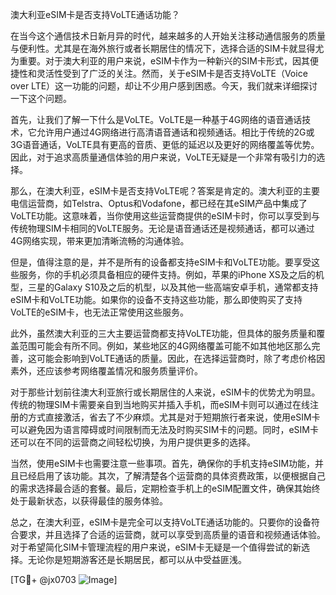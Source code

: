 澳大利亚eSIM卡是否支持VoLTE通话功能？

在当今这个通信技术日新月异的时代，越来越多的人开始关注移动通信服务的质量与便利性。尤其是在海外旅行或者长期居住的情况下，选择合适的SIM卡就显得尤为重要。对于澳大利亚的用户来说，eSIM卡作为一种新兴的SIM卡形式，因其便捷性和灵活性受到了广泛的关注。然而，关于eSIM卡是否支持VoLTE（Voice over LTE）这一功能的问题，却让不少用户感到困惑。今天，我们就来详细探讨一下这个问题。

首先，让我们了解一下什么是VoLTE。VoLTE是一种基于4G网络的语音通话技术，它允许用户通过4G网络进行高清语音通话和视频通话。相比于传统的2G或3G语音通话，VoLTE具有更高的音质、更低的延迟以及更好的网络覆盖等优势。因此，对于追求高质量通信体验的用户来说，VoLTE无疑是一个非常有吸引力的选择。

那么，在澳大利亚，eSIM卡是否支持VoLTE呢？答案是肯定的。澳大利亚的主要电信运营商，如Telstra、Optus和Vodafone，都已经在其eSIM产品中集成了VoLTE功能。这意味着，当你使用这些运营商提供的eSIM卡时，你可以享受到与传统物理SIM卡相同的VoLTE服务。无论是语音通话还是视频通话，都可以通过4G网络实现，带来更加清晰流畅的沟通体验。

但是，值得注意的是，并不是所有的设备都支持eSIM卡和VoLTE功能。要享受这些服务，你的手机必须具备相应的硬件支持。例如，苹果的iPhone XS及之后的机型，三星的Galaxy S10及之后的机型，以及其他一些高端安卓手机，通常都支持eSIM卡和VoLTE功能。如果你的设备不支持这些功能，那么即使购买了支持VoLTE的eSIM卡，也无法正常使用这些服务。

此外，虽然澳大利亚的三大主要运营商都支持VoLTE功能，但具体的服务质量和覆盖范围可能会有所不同。例如，某些地区的4G网络覆盖可能不如其他地区那么完善，这可能会影响到VoLTE通话的质量。因此，在选择运营商时，除了考虑价格因素外，还应该参考网络覆盖情况和服务质量评价。

对于那些计划前往澳大利亚旅行或长期居住的人来说，eSIM卡的优势尤为明显。传统的物理SIM卡需要亲自到当地购买并插入手机，而eSIM卡则可以通过在线注册的方式直接激活，省去了不少麻烦。尤其是对于短期旅行者来说，使用eSIM卡可以避免因为语言障碍或时间限制而无法及时购买SIM卡的问题。同时，eSIM卡还可以在不同的运营商之间轻松切换，为用户提供更多的选择。

当然，使用eSIM卡也需要注意一些事项。首先，确保你的手机支持eSIM功能，并且已经启用了该功能。其次，了解清楚各个运营商的具体资费政策，以便根据自己的需求选择最合适的套餐。最后，定期检查手机上的eSIM配置文件，确保其始终处于最新状态，以获得最佳的服务体验。

总之，在澳大利亚，eSIM卡是完全可以支持VoLTE通话功能的。只要你的设备符合要求，并且选择了合适的运营商，就可以享受到高质量的语音和视频通话体验。对于希望简化SIM卡管理流程的用户来说，eSIM卡无疑是一个值得尝试的新选择。无论你是短期游客还是长期居民，都可以从中受益匪浅。

[TG💪+ @jx0703 ![Image](https://github.com/user-attachments/assets/dbca1d08-cadb-493c-b0ec-ad6f7a83f270)]